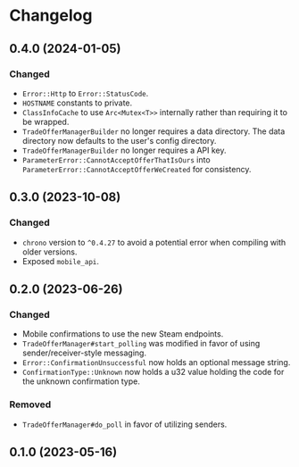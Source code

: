 # Changelog

## 0.4.0 (2024-01-05)

### Changed
- `Error::Http` to `Error::StatusCode`.
- `HOSTNAME` constants to private.
- `ClassInfoCache` to use `Arc<Mutex<T>>` internally rather than requiring it to be wrapped.
- `TradeOfferManagerBuilder` no longer requires a data directory. The data directory now defaults to the user's config directory.
- `TradeOfferManagerBuilder` no longer requires a API key.
- `ParameterError::CannotAcceptOfferThatIsOurs` into `ParameterError::CannotAcceptOfferWeCreated` for consistency.

## 0.3.0 (2023-10-08)

### Changed
- `chrono` version to `^0.4.27` to avoid a potential error when compiling with older versions.
- Exposed `mobile_api`.

## 0.2.0 (2023-06-26)

### Changed
- Mobile confirmations to use the new Steam endpoints.
- `TradeOfferManager#start_polling` was modified in favor of using sender/receiver-style messaging.
- `Error::ConfirmationUnsuccessful` now holds an optional message string.
- `ConfirmationType::Unknown` now holds a u32 value holding the code for the unknown confirmation type.

### Removed
- `TradeOfferManager#do_poll` in favor of utilizing senders.

## 0.1.0 (2023-05-16)